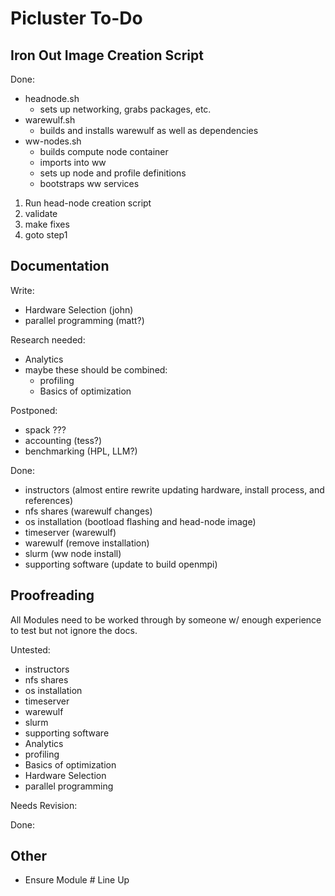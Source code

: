 # Picluster To-Do

## Iron Out Image Creation Script

Done:

- headnode.sh
  - sets up networking, grabs packages, etc.
- warewulf.sh
  - builds and installs warewulf as well as dependencies
- ww-nodes.sh
  - builds compute node container
  - imports into ww
  - sets up node and profile definitions
  - bootstraps ww services

1. Run head-node creation script
2. validate
3. make fixes
4. goto step1

## Documentation

Write:

- Hardware Selection (john)
- parallel programming (matt?)

Research needed:

- Analytics
- maybe these should be combined:
  - profiling
  - Basics of optimization

Postponed:

- spack ???
- accounting (tess?)
- benchmarking (HPL, LLM?)

Done:

- instructors (almost entire rewrite updating hardware, install process, and references)
- nfs shares (warewulf changes)
- os installation (bootload flashing and head-node image)
- timeserver (warewulf)
- warewulf (remove installation)
- slurm (ww node install)
- supporting software (update to build openmpi)

## Proofreading

All Modules need to be worked through by someone w/ enough experience to test but not ignore the docs.

Untested:

- instructors
- nfs shares
- os installation
- timeserver
- warewulf
- slurm
- supporting software
- Analytics
- profiling
- Basics of optimization
- Hardware Selection
- parallel programming

Needs Revision:

Done:

## Other

- Ensure Module # Line Up
